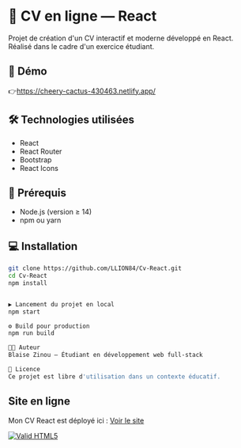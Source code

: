 # 🎨 CV en ligne — React

Projet de création d'un CV interactif et moderne développé en React.  
Réalisé dans le cadre d'un exercice étudiant.

## 🚀 Démo

👉https://cheery-cactus-430463.netlify.app/
## 🛠️ Technologies utilisées

- React
- React Router
- Bootstrap
- React Icons

## 📄 Prérequis

- Node.js (version ≥ 14)
- npm ou yarn

## 💻 Installation

```bash
git clone https://github.com/LLION84/Cv-React.git
cd Cv-React
npm install


▶️ Lancement du projet en local
npm start

⚙️ Build pour production
npm run build

👨‍💻 Auteur
Blaise Zinou — Étudiant en développement web full-stack

📝 Licence
Ce projet est libre d'utilisation dans un contexte éducatif.
```

## Site en ligne

Mon CV React est déployé ici : [Voir le site](https://cheery-cactus-430463.netlify.app/)

[![Valid HTML5](https://validator.w3.org/nu/?doc=https://cheery-cactus-430463.netlify.app/)](https://validator.w3.org/nu/?doc=https://cheery-cactus-430463.netlify.app/)
